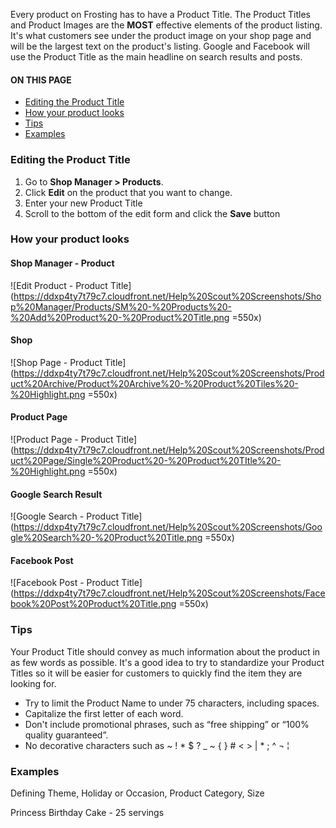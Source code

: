 Every product on Frosting has to have a Product Title. The Product Titles and Product Images are the **MOST** effective elements of the product listing.  It's what customers see under the product image on your shop page and will be the largest text on the product's listing.  Google and Facebook will use the Product Title as the main headline on search results and posts. 

<section class="index-list">
  <h4>ON THIS PAGE</h4>

- [Editing the Product Title](#editing-the-product-title)
- [How your product looks](#how-your-product-looks)
- [Tips](#tips)
- [Examples](#examples)

</section>

### Editing the Product Title

1. Go to **Shop Manager > Products**.
2. Click **Edit** on the product that you want to change.
3. Enter your new Product Title
4. Scroll to the bottom of the edit form and click the **Save** button

### How your product looks
#### Shop Manager - Product

![Edit Product - Product Title](https://ddxp4ty7t79c7.cloudfront.net/Help%20Scout%20Screenshots/Shop%20Manager/Products/SM%20-%20Products%20-%20Add%20Product%20-%20Product%20Title.png =550x)

#### Shop

![Shop Page - Product Title](https://ddxp4ty7t79c7.cloudfront.net/Help%20Scout%20Screenshots/Product%20Archive/Product%20Archive%20-%20Product%20Tiles%20-%20Highlight.png =550x)

#### Product Page

![Product Page - Product Title](https://ddxp4ty7t79c7.cloudfront.net/Help%20Scout%20Screenshots/Product%20Page/Single%20Product%20-%20Product%20TItle%20-%20Highlight.png =550x)

#### Google Search Result

![Google Search - Product Title](https://ddxp4ty7t79c7.cloudfront.net/Help%20Scout%20Screenshots/Google%20Search%20-%20Product%20Title.png =550x)

#### Facebook Post

![Facebook Post - Product Title](https://ddxp4ty7t79c7.cloudfront.net/Help%20Scout%20Screenshots/Facebook%20Post%20Product%20Title.png =550x)

### Tips

Your Product Title should convey as much information about the product in as few words as possible.  It's a good idea to try to standardize your Product Titles so it will be easier for customers to quickly find the item they are looking for.

- Try to limit the Product Name to under 75 characters, including spaces. 
- Capitalize the first letter of each word.
- Don't include promotional phrases, such as “free shipping” or “100% quality guaranteed”.
- No decorative characters such as ~ ! * $ ? _ ~ { } # < > | * ; ^ ¬ ¦

### Examples

Defining Theme, Holiday or Occasion, Product Category, Size

Princess Birthday Cake - 25 servings